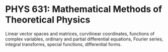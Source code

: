 # PHYS 631: Mathematical Methods of Theoretical Physics

Linear vector spaces and matrices, curvilinear coordinates, functions of complex variables, ordinary and partial differential equations, Fourier series, integral transforms, special functions, differential forms.